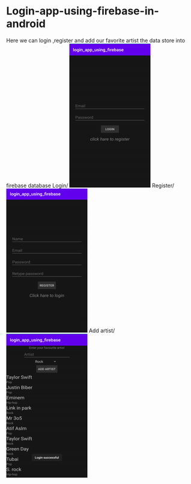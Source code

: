 # Login-app-using-firebase-in-android
Here we can login ,register and add our favorite artist the data store into firebase database
Login/
![Image](Login.png)
Register/
![Image](Register.png)
Add artist/
![Image](AddArtist.png)

